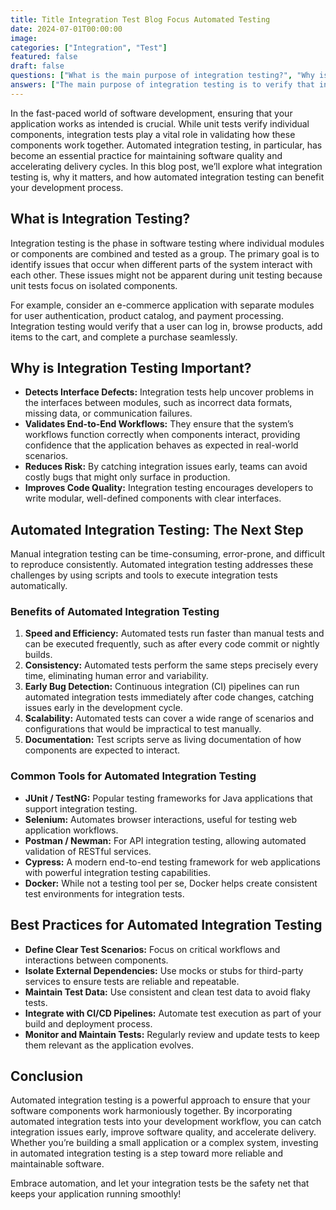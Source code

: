 ```yaml
---
title: Title Integration Test Blog Focus Automated Testing
date: 2024-07-01T00:00:00
image: 
categories: ["Integration", "Test"]
featured: false
draft: false
questions: ["What is the main purpose of integration testing?", "Why is automated integration testing preferred over manual integration testing?", "What are some common tools used for automated integration testing?", "What best practices should be followed for effective automated integration testing?", "How does automated integration testing contribute to software quality?"]
answers: ["The main purpose of integration testing is to verify that individual software modules or components work together correctly as a group, identifying issues that occur when different parts of the system interact.", "Automated integration testing is preferred because it is faster, more consistent, less error-prone, scalable, and can be integrated into continuous integration pipelines to catch bugs early and improve overall software quality.", "Common tools include JUnit and TestNG for Java applications, Selenium for browser automation, Postman and Newman for API testing, Cypress for end-to-end web testing, and Docker for creating consistent test environments.", "Best practices include defining clear test scenarios focusing on critical workflows, isolating external dependencies using mocks or stubs, maintaining consistent test data, integrating tests with CI/CD pipelines, and regularly monitoring and updating tests.", "Automated integration testing helps detect interface defects and workflow issues early, reduces the risk of costly production bugs, encourages modular code design, and provides reliable, repeatable tests that improve overall software quality."]
---
```

In the fast-paced world of software development, ensuring that your application works as intended is crucial. While unit tests verify individual components, integration tests play a vital role in validating how these components work together. Automated integration testing, in particular, has become an essential practice for maintaining software quality and accelerating delivery cycles. In this blog post, we’ll explore what integration testing is, why it matters, and how automated integration testing can benefit your development process.

## What is Integration Testing?

Integration testing is the phase in software testing where individual modules or components are combined and tested as a group. The primary goal is to identify issues that occur when different parts of the system interact with each other. These issues might not be apparent during unit testing because unit tests focus on isolated components.

For example, consider an e-commerce application with separate modules for user authentication, product catalog, and payment processing. Integration testing would verify that a user can log in, browse products, add items to the cart, and complete a purchase seamlessly.

## Why is Integration Testing Important?

- **Detects Interface Defects:** Integration tests help uncover problems in the interfaces between modules, such as incorrect data formats, missing data, or communication failures.
- **Validates End-to-End Workflows:** They ensure that the system’s workflows function correctly when components interact, providing confidence that the application behaves as expected in real-world scenarios.
- **Reduces Risk:** By catching integration issues early, teams can avoid costly bugs that might only surface in production.
- **Improves Code Quality:** Integration testing encourages developers to write modular, well-defined components with clear interfaces.

## Automated Integration Testing: The Next Step

Manual integration testing can be time-consuming, error-prone, and difficult to reproduce consistently. Automated integration testing addresses these challenges by using scripts and tools to execute integration tests automatically.

### Benefits of Automated Integration Testing

1. **Speed and Efficiency:** Automated tests run faster than manual tests and can be executed frequently, such as after every code commit or nightly builds.
2. **Consistency:** Automated tests perform the same steps precisely every time, eliminating human error and variability.
3. **Early Bug Detection:** Continuous integration (CI) pipelines can run automated integration tests immediately after code changes, catching issues early in the development cycle.
4. **Scalability:** Automated tests can cover a wide range of scenarios and configurations that would be impractical to test manually.
5. **Documentation:** Test scripts serve as living documentation of how components are expected to interact.

### Common Tools for Automated Integration Testing

- **JUnit / TestNG:** Popular testing frameworks for Java applications that support integration testing.
- **Selenium:** Automates browser interactions, useful for testing web application workflows.
- **Postman / Newman:** For API integration testing, allowing automated validation of RESTful services.
- **Cypress:** A modern end-to-end testing framework for web applications with powerful integration testing capabilities.
- **Docker:** While not a testing tool per se, Docker helps create consistent test environments for integration tests.

## Best Practices for Automated Integration Testing

- **Define Clear Test Scenarios:** Focus on critical workflows and interactions between components.
- **Isolate External Dependencies:** Use mocks or stubs for third-party services to ensure tests are reliable and repeatable.
- **Maintain Test Data:** Use consistent and clean test data to avoid flaky tests.
- **Integrate with CI/CD Pipelines:** Automate test execution as part of your build and deployment process.
- **Monitor and Maintain Tests:** Regularly review and update tests to keep them relevant as the application evolves.

## Conclusion

Automated integration testing is a powerful approach to ensure that your software components work harmoniously together. By incorporating automated integration tests into your development workflow, you can catch integration issues early, improve software quality, and accelerate delivery. Whether you’re building a small application or a complex system, investing in automated integration testing is a step toward more reliable and maintainable software.

Embrace automation, and let your integration tests be the safety net that keeps your application running smoothly!